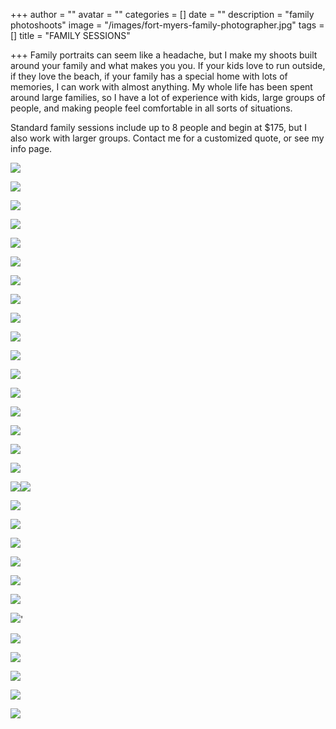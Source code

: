 +++
author = ""
avatar = ""
categories = []
date = ""
description = "family photoshoots"
image = "/images/fort-myers-family-photographer.jpg"
tags = []
title = "FAMILY SESSIONS"

+++
Family portraits can seem like a headache, but I make my shoots built around your family and what makes you you.  If your kids love to run outside, if they love the beach, if your family has a special home with lots of memories, I can work with almost anything. My whole life has been spent around large families, so I have a lot of experience with kids, large groups of people, and making people feel comfortable in all sorts of situations.

Standard family sessions include up to 8 people and begin at $175, but I also work with larger groups.  Contact me for a customized quote, or see my info page.

![](/images/fort-myers-beach-family-photographer-beach-session.jpg)

![](/images/adult-family-photos-fort-myers-beach.jpg)

![](/images/florida-beach-photography-family-photos.jpg)

![](/images/siesta-key-family-photography.jpg)

![](/images/naples-family-photographer.jpg)

![](/images/bradenton-family-photographer.jpg)

![](/images/naples-family-photography-lifestyle.jpg)

![](/images/fort-myers-family-photography.jpg)

![](/images/fort-myers-sanibel-island-family-photographer.jpg)

![](/images/fort-myers-family-motherhood-session.jpg)

![](/images/naples-motherhood-shoot-sisters-family.jpg)

![](/images/sarasota-family-photographer-motherhood-photos.jpg)

![](/images/fort-myers-sarasota-sibling-photographer.jpg)

![](/images/fort-myers-child-photographer.jpg)

![](/images/fort-myers-sarasota-family-photographer.jpg)

![](/images/siesta-key-family-photographer.jpg)

![](/images/tampa-fort-myers-family-photographer.jpg)

![](/images/fort-myers-sister-sibling-toddler-photography.jpg)![](/images/sarasota-sibling-sister-toddler-photography.jpg)

![](/images/tampa-bay-family-photography.jpg)

![](/images/tampa-family-photographer-outdoor.jpg)

![](/images/tampa-family-photoshoot.jpg)

![](/images/tampa-family-session.jpg)

![](/images/beach-photographer-family-photos-fort-myers-beach.jpg)

![](/images/fort-myers-beach-photoshoot-family-photos.jpg)

![](/images/naples-beach-photographer-family-kids-session.jpg)'

![](/images/vacation-family-photos-beach-family-session.jpg)

![](/images/six-month-photography-session-baby-lifestyle-baby.jpg)

![](/images/midwest-family-photographer-missouri-family.jpg)

![](/images/lifestyle-family-sixmonth-baby-missouri-photographer.jpg)

![](/images/missouri-six-month-baby-session.jpg)